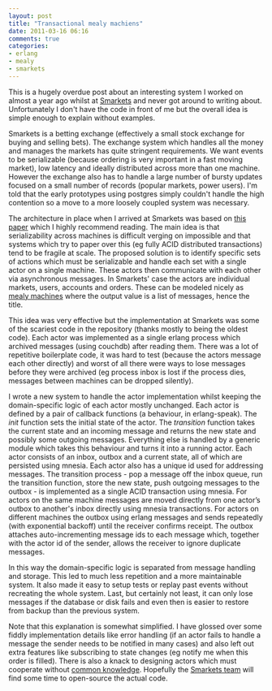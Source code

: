 ```yaml
---
layout: post
title: "Transactional mealy machiens"
date: 2011-03-16 06:16
comments: true
categories:
- erlang
- mealy
- smarkets
---
```


This is a hugely overdue post about an interesting system I worked on almost a year ago whilst at [Smarkets](http://smarkets.com) and never got around to writing about. Unfortunately I don't have the code in front of me but the overall idea is simple enough to explain without examples.

<!--more-->

Smarkets is a betting exchange (effectively a small stock exchange for buying and selling bets). The exchange system which handles all the money and manages the markets has quite stringent requirements. We want events to be serializable (because ordering is very important in a fast moving market), low latency and ideally distributed across more than one machine. However the exchange also has to handle a large number of bursty updates focused on a small number of records (popular markets, power users). I'm told that the early prototypes using postgres simply couldn't handle the high contention so a move to a more loosely coupled system was necessary. 

The architecture in place when I arrived at Smarkets was based on [this paper](http://www.cidrdb.org/cidr2007/papers/cidr07p15.pdf) which I highly recommend reading. The main idea is that serializability across machines is difficult verging on impossible and that systems which try to paper over this (eg fully ACID distributed transactions) tend to be fragile at scale. The proposed solution is to identify specific sets of actions which must be serializable and handle each set with a single actor on a single machine. These actors then communicate with each other via asynchronous messages. In Smarkets' case the actors are individual markets, users, accounts and orders. These can be modeled nicely as [mealy machines](http://en.wikipedia.org/wiki/Mealy_machine) where the output value is a list of messages, hence the title.

This idea was very effective but the implementation at Smarkets was some of the scariest code in the repository (thanks mostly to being the oldest code). Each actor was implemented as a single erlang process which archived messages (using couchdb) after reading them. There was a lot of repetitive boilerplate code, it was hard to test (because the actors message each other directly) and worst of all there were ways to lose messages before they were archived (eg process inbox is lost if the process dies, messages between machines can be dropped silently). 

I wrote a new system to handle the actor implementation whilst keeping the domain-specific logic of each actor mostly unchanged. Each actor is defined by a pair of callback functions (a behaviour, in erlang-speak). The *init* function sets the initial state of the actor. The *transition* function takes the current state and an incoming message and returns the new state and possibly some outgoing messages. Everything else is handled by a generic module which takes this behaviour and turns it into a running actor. Each actor consists of an inbox, outbox and a current state, all of which are persisted using mnesia. Each actor also has a unique id used for addressing messages. The transition process - pop a message off the inbox queue, run the transition function, store the new state, push outgoing messages to the outbox - is implemented as a single ACID transaction using mnesia. For actors on the same machine messages are moved directly from one actor’s outbox to another's inbox directly using mnesia transactions. For actors on different machines the outbox using erlang messages and sends repeatedly (with exponential backoff) until the receiver confirms receipt. The outbox attaches auto-incrementing message ids to each message which, together with the actor id of the sender, allows the receiver to ignore duplicate messages.

In this way the domain-specific logic is separated from message handling and storage. This led to much less repetition and a more maintainable system. It also made it easy to setup tests or replay past events without recreating the whole system. Last, but certainly not least, it can only lose messages if the database or disk fails and even then is easier to restore from backup than the previous system. 

Note that this explanation is somewhat simplified. I have glossed over some fiddly implementation details like error handling (if an actor fails to handle a message the sender needs to be notified in many cases) and also left out extra features like subscribing to state changes (eg notify me when this order is filled). There is also a knack to designing actors which must cooperate without [common knowledge](http://en.wikipedia.org/wiki/Common_knowledge_%28logic%29). Hopefully the [Smarkets team](https://smarkets.com/about/contact/) will find some time to open-source the actual code.
